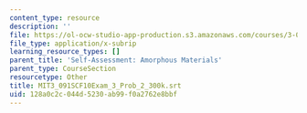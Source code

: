 ```yaml
---
content_type: resource
description: ''
file: https://ol-ocw-studio-app-production.s3.amazonaws.com/courses/3-091sc-introduction-to-solid-state-chemistry-fall-2010/128a0c2c044d5230ab99f0a2762e8bbf_MIT3_091SCF10Exam_3_Prob_2_300k.vtt
file_type: application/x-subrip
learning_resource_types: []
parent_title: 'Self-Assessment: Amorphous Materials'
parent_type: CourseSection
resourcetype: Other
title: MIT3_091SCF10Exam_3_Prob_2_300k.srt
uid: 128a0c2c-044d-5230-ab99-f0a2762e8bbf
---
```

